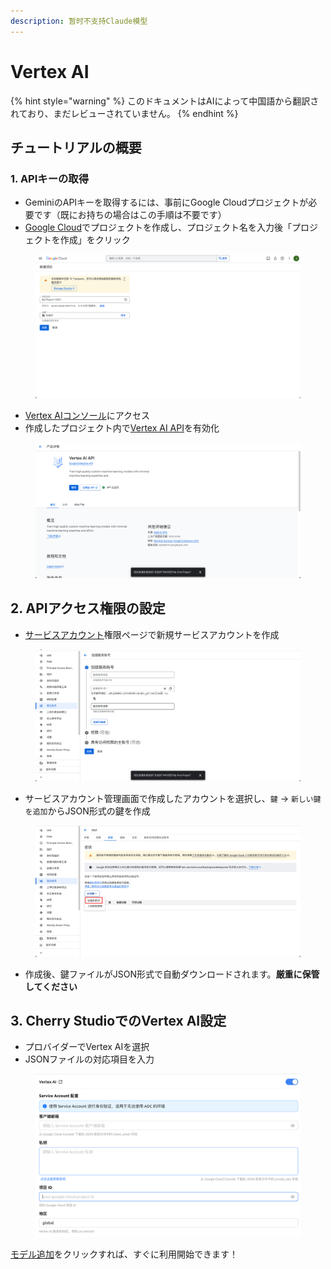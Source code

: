 ```yaml
---
description: 暂时不支持Claude模型
---
```

# Vertex AI


{% hint style="warning" %}
このドキュメントはAIによって中国語から翻訳されており、まだレビューされていません。
{% endhint %}




## チュートリアルの概要

### 1. APIキーの取得

* GeminiのAPIキーを取得するには、事前にGoogle Cloudプロジェクトが必要です（既にお持ちの場合はこの手順は不要です）
* [Google Cloud](https://console.cloud.google.com/projectcreate)でプロジェクトを作成し、プロジェクト名を入力後「プロジェクトを作成」をクリック

<figure><img src="../../.gitbook/assets/image (1) (1) (1) (1).png" alt=""><figcaption></figcaption></figure>

* [Vertex AIコンソール](https://console.cloud.google.com/vertex-ai)にアクセス
* 作成したプロジェクト内で[Vertex AI API](https://console.cloud.google.com/apis/library/aiplatform.googleapis.com?inv=1\&invt=Ab0iBA)を有効化

<figure><img src="../../.gitbook/assets/image (78).png" alt=""><figcaption></figcaption></figure>

## 2. APIアクセス権限の設定

* [サービスアカウント](https://console.cloud.google.com/iam-admin/serviceaccounts)権限ページで新規サービスアカウントを作成

<figure><img src="../../.gitbook/assets/image (79).png" alt=""><figcaption></figcaption></figure>

* サービスアカウント管理画面で作成したアカウントを選択し、`鍵` → `新しい鍵を追加`からJSON形式の鍵を作成

<figure><img src="../../.gitbook/assets/image (80).png" alt=""><figcaption></figcaption></figure>

* 作成後、鍵ファイルがJSON形式で自動ダウンロードされます。**厳重に保管してください**

## 3. Cherry StudioでのVertex AI設定

* プロバイダーでVertex AIを選択
* JSONファイルの対応項目を入力

<figure><img src="../../.gitbook/assets/image (81).png" alt=""><figcaption></figcaption></figure>

[モデル追加](https://console.cloud.google.com/vertex-ai/model-garden)をクリックすれば、すぐに利用開始できます！